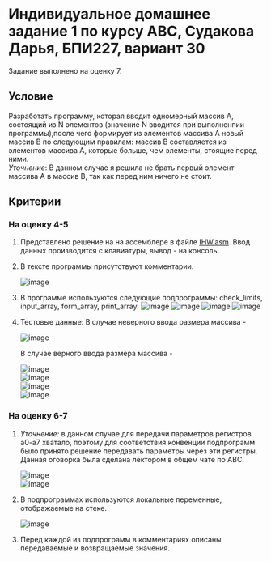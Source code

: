 # Индивидуальное домашнее задание 1 по курсу АВС, Судакова Дарья, БПИ227, вариант 30
Задание выполнено на оценку 7.
## Условие
Разработать программу, которая вводит одномерный массив A, состоящий из N элементов (значение N вводится при выполненпии программы),после чего формирует из элементов массива A новый массив B по следующим правилам: массив В составляется из элементов массива A, которые больше, чем элементы, стоящие перед ними.  
_Уточнение_: В данном случае я решила не брать первый элемент массива А в массив В, так как перед ним ничего не стоит.
## Критерии
### На оценку 4-5
1. Представлено решение на на ассемблере в файле [IHW.asm](IHW.asm). Ввод данных производится с клавиатуры, вывод - на консоль.
2. В тексте программы присутствуют комментарии.
     
   ![image](https://github.com/DaryaAutumn/CS-Architecture-IHW1/assets/72216853/50fa43ad-8bf9-4ea4-8f3a-ff214a6d493b)

3. В программе используются следующие подпрограммы: check_limits, input_array, form_array, print_array.
   ![image](https://github.com/DaryaAutumn/CS-Architecture-IHW1/assets/72216853/c96187bf-385d-4243-b5e0-257c0129573d)
   ![image](https://github.com/DaryaAutumn/CS-Architecture-IHW1/assets/72216853/ffce0a3c-5763-468f-9368-5da0202cb1ae)
   ![image](https://github.com/DaryaAutumn/CS-Architecture-IHW1/assets/72216853/f723d3d9-ac92-4edd-8d1e-0df909ccd241)
   ![image](https://github.com/DaryaAutumn/CS-Architecture-IHW1/assets/72216853/2e2b2d7a-187b-4010-8e67-1efccf70d1c1)

4. Тестовые данные:
   В случае неверного ввода размера массива -
   
   ![image](https://github.com/DaryaAutumn/CS-Architecture-IHW1/assets/72216853/e4608bbe-3608-4130-89e1-7a55f8dc9edf)

   В случае верного ввода размера массива -

   ![image](https://github.com/DaryaAutumn/CS-Architecture-IHW1/assets/72216853/73f24bb6-ebf4-43de-97e8-48ef76361ae4)  
   ![image](https://github.com/DaryaAutumn/CS-Architecture-IHW1/assets/72216853/2bed64fc-9562-442e-87cf-79fc857d70ac)  
   ![image](https://github.com/DaryaAutumn/CS-Architecture-IHW1/assets/72216853/01cfbd32-8262-4ae0-bd36-6626da1e947c)    
   ![image](https://github.com/DaryaAutumn/CS-Architecture-IHW1/assets/72216853/78ff06c2-340e-45fb-acfd-378822416368)  
   

### На оценку 6-7
1. _Уточнение:_ в данном случае для передачи параметров регистров a0-a7 хватало, поэтому для соответствия конвенции подпрограмм было принято решение передавать параметры через эти регистры. Данная оговорка была сделана лектором в общем чате по АВС. 
   
   ![image](https://github.com/DaryaAutumn/CS-Architecture-IHW1/assets/72216853/229379aa-c57d-4f53-962c-bbf0c4bc1309)  
   ![image](https://github.com/DaryaAutumn/CS-Architecture-IHW1/assets/72216853/3500ff2b-aa71-4123-83c5-f0256ff3f67a)
    
2. В подпрограммах используются локальные переменные, отображаемые на стеке.
   
   ![image](https://github.com/DaryaAutumn/CS-Architecture-IHW1/assets/72216853/69b1ce07-c669-4372-88df-ffa7489e348a)

3. Перед каждой из подпрограмм в комментариях описаны передаваемые и возвращаемые значения.

